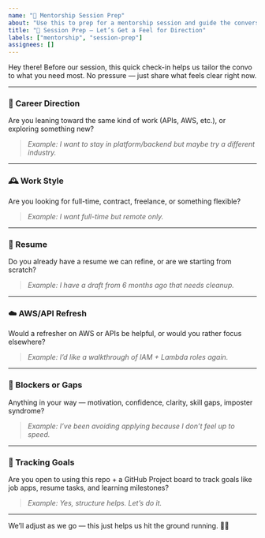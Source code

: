 ```yaml
---
name: "🚀 Mentorship Session Prep"
about: "Use this to prep for a mentorship session and guide the conversation."
title: "🧭 Session Prep – Let’s Get a Feel for Direction"
labels: ["mentorship", "session-prep"]
assignees: []
---
```


Hey there! Before our session, this quick check-in helps us tailor the convo to what you need most. No pressure — just share what feels clear right now.

---

### 💼 Career Direction
Are you leaning toward the same kind of work (APIs, AWS, etc.), or exploring something new?

> _Example: I want to stay in platform/backend but maybe try a different industry._

---

### 🕰️ Work Style
Are you looking for full-time, contract, freelance, or something flexible?

> _Example: I want full-time but remote only._

---

### 📄 Resume
Do you already have a resume we can refine, or are we starting from scratch?

> _Example: I have a draft from 6 months ago that needs cleanup._

---

### ☁️ AWS/API Refresh
Would a refresher on AWS or APIs be helpful, or would you rather focus elsewhere?

> _Example: I’d like a walkthrough of IAM + Lambda roles again._

---

### 🚧 Blockers or Gaps
Anything in your way — motivation, confidence, clarity, skill gaps, imposter syndrome?

> _Example: I’ve been avoiding applying because I don’t feel up to speed._

---

### 📌 Tracking Goals
Are you open to using this repo + a GitHub Project board to track goals like job apps, resume tasks, and learning milestones?

> _Example: Yes, structure helps. Let’s do it._

---

We’ll adjust as we go — this just helps us hit the ground running. 💬💪